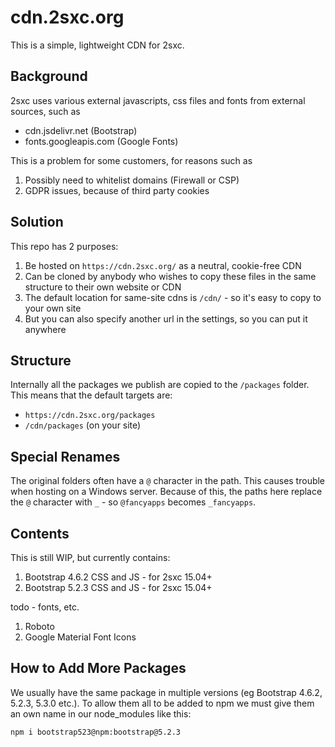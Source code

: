 # cdn.2sxc.org

This is a simple, lightweight CDN for 2sxc.

## Background

2sxc uses various external javascripts, css files and fonts from external sources, such as

* cdn.jsdelivr.net (Bootstrap)
* fonts.googleapis.com (Google Fonts)

This is a problem for some customers, for reasons such as

1. Possibly need to whitelist domains (Firewall or CSP)
1. GDPR issues, because of third party cookies

## Solution

This repo has 2 purposes:

1. Be hosted on `https://cdn.2sxc.org/` as a neutral, cookie-free CDN
1. Can be cloned by anybody who wishes to copy these files in the same structure to their own website or CDN
1. The default location for same-site cdns is `/cdn/` - so it's easy to copy to your own site
1. But you can also specify another url in the settings, so you can put it anywhere

## Structure

Internally all the packages we publish are copied to the `/packages` folder.
This means that the default targets are:

* `https://cdn.2sxc.org/packages`
* `/cdn/packages` (on your site)

## Special Renames

The original folders often have a `@` character in the path.
This causes trouble when hosting on a Windows server.
Because of this, the paths here replace the `@` character with `_` - so `@fancyapps` becomes `_fancyapps`.

## Contents

This is still WIP, but currently contains:

1. Bootstrap 4.6.2 CSS and JS - for 2sxc 15.04+
1. Bootstrap 5.2.3 CSS and JS - for 2sxc 15.04+

todo - fonts, etc.

1. Roboto
1. Google Material Font Icons

## How to Add More Packages

We usually have the same package in multiple versions (eg Bootstrap 4.6.2, 5.2.3, 5.3.0 etc.).
To allow them all to be added to npm we must give them an own name in our node_modules like this:

`npm i bootstrap523@npm:bootstrap@5.2.3`
